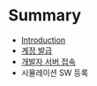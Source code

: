 # Summary

* [Introduction](README.md)
* [계정 발급](chapter1.md)
* [개발자 서버 접속](chapter2.md)
* 시뮬레이션 SW 등록

